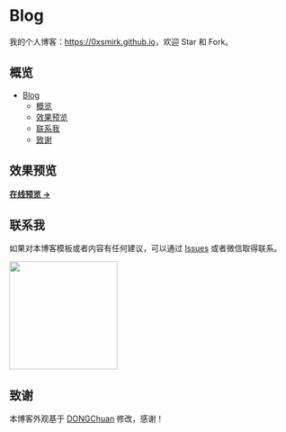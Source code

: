 # Blog

我的个人博客：<https://0xsmirk.github.io>，欢迎 Star 和 Fork。

## 概览

<!-- vim-markdown-toc GFM -->

- [Blog](#blog)
  - [概览](#概览)
  - [效果预览](#效果预览)
  - [联系我](#联系我)
  - [致谢](#致谢)

<!-- vim-markdown-toc -->

## 效果预览

**[在线预览 &rarr;](https://0xsmirk.github.io)**

## 联系我

如果对本博客模板或者内容有任何建议，可以通过 [Issues](https://github.com/0xsmirk/0xsmirk.github.io/issues) 或者微信取得联系。

<img width="192px" height="192px" src="https://0xsmirk.github.io/assets/images/qrcode.png"/>

## 致谢

本博客外观基于 [DONGChuan](https://dongchuan.github.io) 修改，感谢！

[1]: https://github.com/mzlogin/chinese-copywriting-guidelines
[2]: https://help.github.com/articles/setting-up-your-pages-site-locally-with-jekyll/
[3]: https://github.com/mzlogin/mzlogin.github.io/issues/2
